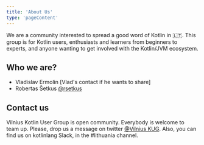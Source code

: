 ```yaml
---
title: 'About Us'
type: 'pageContent'
---
```

We are a community interested to spread a good word of Kotlin in 🇱🇹. This group is for Kotlin users, enthusiasts and learners from beginners to experts, and anyone wanting to get involved with the Kotlin/JVM ecosystem.

Who we are?
---
- Vladislav Ermolin [Vlad's contact if he wants to share]
- Robertas Šetkus [@rsetkus](https://twitter.com/rsetkus)

Contact us
---
Vilnius Kotlin User Group is open community. Everybody is welcome to team up. Please, drop us a message on twitter [@Vilnius KUG](https://twitter.com/vilnius_kug). Also, you can find us on kotlinlang Slack, in the #lithuania channel.